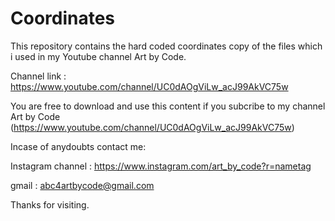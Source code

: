# Coordinates
This repository contains the hard coded coordinates copy of the files which i used in my Youtube channel Art by Code.

Channel link : https://www.youtube.com/channel/UC0dAOgViLw_acJ99AkVC75w

You are free to download and use this content if you subcribe to my channel Art by Code (https://www.youtube.com/channel/UC0dAOgViLw_acJ99AkVC75w)

Incase of anydoubts contact me:

Instagram channel : https://www.instagram.com/art_by_code?r=nametag 

gmail : abc4artbycode@gmail.com


Thanks for visiting.
